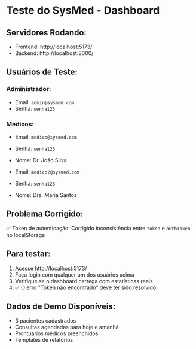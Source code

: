 # Teste do SysMed - Dashboard

## Servidores Rodando:

-   Frontend: http://localhost:5173/
-   Backend: http://localhost:8000/

## Usuários de Teste:

### Administrador:

-   Email: `admin@sysmed.com`
-   Senha: `senha123`

### Médicos:

-   Email: `medico@sysmed.com`
-   Senha: `senha123`
-   Nome: Dr. João Silva

-   Email: `medico2@sysmed.com`
-   Senha: `senha123`
-   Nome: Dra. Maria Santos

## Problema Corrigido:

✅ Token de autenticação: Corrigido inconsistência entre `token` e `authToken` no localStorage

## Para testar:

1. Acesse http://localhost:5173/
2. Faça login com qualquer um dos usuários acima
3. Verifique se o dashboard carrega com estatísticas reais
4. ✅ O erro "Token não encontrado" deve ter sido resolvido

## Dados de Demo Disponíveis:

-   3 pacientes cadastrados
-   Consultas agendadas para hoje e amanhã
-   Prontuários médicos preenchidos
-   Templates de relatórios
